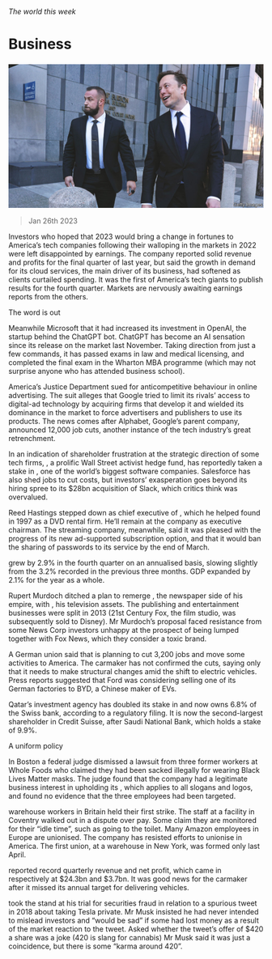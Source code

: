 ###### The world this week

# Business 

#####  

![image](images/20230128_WWP004.jpg) 

> Jan 26th 2023 

Investors who hoped that 2023 would bring a change in fortunes to America’s tech companies following their walloping in the markets in 2022 were left disappointed by  earnings. The company reported solid revenue and profits for the final quarter of last year, but said the growth in demand for its cloud services, the main driver of its business, had softened as clients curtailed spending. It was the first of America’s tech giants to publish results for the fourth quarter. Markets are nervously awaiting earnings reports from the others. 

The word is out

Meanwhile Microsoft  that it had increased its investment in OpenAI, the startup behind the ChatGPT  bot. ChatGPT has become an AI sensation since its release on the market last November. Taking direction from just a few commands, it has passed exams in law and medical licensing, and completed the final exam in the Wharton MBA programme (which may not surprise anyone who has attended business school). 

America’s Justice Department sued  for anticompetitive behaviour in online advertising. The suit alleges that Google tried to limit its rivals’ access to digital-ad technology by acquiring firms that develop it and wielded its dominance in the market to force advertisers and publishers to use its products. The news comes after Alphabet, Google’s parent company, announced 12,000 job cuts, another instance of the tech industry’s great retrenchment. 

In an indication of shareholder frustration at the strategic direction of some tech firms, , a prolific Wall Street activist hedge fund, has reportedly taken a stake in , one of the world’s biggest software companies. Salesforce has also shed jobs to cut costs, but investors’ exasperation goes beyond its hiring spree to its $28bn acquisition of Slack, which critics think was overvalued. 

Reed Hastings stepped down as chief executive of , which he helped found in 1997 as a DVD rental firm. He’ll remain at the company as executive chairman. The streaming company, meanwhile, said it was pleased with the progress of its new ad-supported subscription option, and that it would ban the sharing of passwords to its service by the end of March. 

 grew by 2.9% in the fourth quarter on an annualised basis, slowing slightly from the 3.2% recorded in the previous three months. GDP expanded by 2.1% for the year as a whole. 

Rupert Murdoch ditched a plan to remerge , the newspaper side of his empire, with , his television assets. The publishing and entertainment businesses were split in 2013 (21st Century Fox, the film studio, was subsequently sold to Disney). Mr Murdoch’s proposal faced resistance from some News Corp investors unhappy at the prospect of being lumped together with Fox News, which they consider a toxic brand. 

A German union said that  is planning to cut 3,200 jobs and move some activities to America. The carmaker has not confirmed the cuts, saying only that it needs to make structural changes amid the shift to electric vehicles. Press reports suggested that Ford was considering selling one of its German factories to BYD, a Chinese maker of EVs. 

Qatar’s investment agency has doubled its stake in  and now owns 6.8% of the Swiss bank, according to a regulatory filing. It is now the second-largest shareholder in Credit Suisse, after Saudi National Bank, which holds a stake of 9.9%. 

A uniform policy

In Boston a federal judge dismissed a lawsuit from three former workers at Whole Foods who claimed they had been sacked illegally for wearing Black Lives Matter masks. The judge found that the company had a legitimate business interest in upholding its , which applies to all slogans and logos, and found no evidence that the three employees had been targeted.

 warehouse workers in Britain held their first strike. The staff at a facility in Coventry walked out in a dispute over pay. Some claim they are monitored for their “idle time”, such as going to the toilet. Many Amazon employees in Europe are unionised. The company has resisted efforts to unionise in America. The first union, at a warehouse in New York, was formed only last April. 

 reported record quarterly revenue and net profit, which came in respectively at $24.3bn and $3.7bn. It was good news for the carmaker after it missed its annual target for delivering vehicles. 

 took the stand at his trial for securities fraud in relation to a spurious tweet in 2018 about taking Tesla private. Mr Musk insisted he had never intended to mislead investors and “would be sad” if some had lost money as a result of the market reaction to the tweet. Asked whether the tweet’s offer of $420 a share was a joke (420 is slang for cannabis) Mr Musk said it was just a coincidence, but there is some “karma around 420”.

